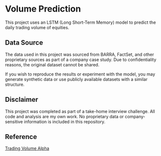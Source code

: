 # Volume Prediction

This project uses an LSTM (Long Short-Term Memory) model to predict the daily trading volume of equities.

## Data Source

The data used in this project was sourced from BARRA, FactSet, and other proprietary sources as part of a company case study. Due to confidentiality reasons, the original dataset cannot be shared.

If you wish to reproduce the results or experiment with the model, you may generate synthetic data or use publicly available datasets with a similar structure.

## Disclaimer

This project was completed as part of a take-home interview challenge. All code and analysis are my own work. No proprietary data or company-sensitive information is included in this repository.

## Reference
[Trading Volume Alpha](https://papers.ssrn.com/sol3/papers.cfm?abstract_id=4802345)
